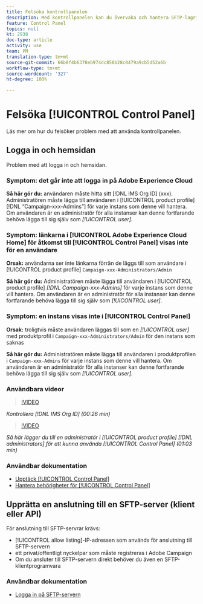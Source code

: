 ```yaml
---
title: Felsöka kontrollpanelen
description: Med kontrollpanelen kan du övervaka och hantera SFTP-lagringen per instans och tillåtslista IP-adresser.
feature: Control Panel
topics: null
kt: 2938
doc-type: article
activity: use
team: PM
translation-type: tm+mt
source-git-commit: 66b8f4b6378eb974dc858b28c0479a9cb5d52a6b
workflow-type: tm+mt
source-wordcount: '327'
ht-degree: 100%

---
```



# Felsöka [!UICONTROL Control Panel]

Läs mer om hur du felsöker problem med att använda kontrollpanelen.

## Logga in och hemsidan

Problem med att logga in och hemsidan.

### Symptom: det går inte att logga in på Adobe Experience Cloud

**Så här gör du:**
användaren måste hitta sitt [!DNL IMS Org ID] (xxx). Administratören måste lägga till användaren i [!UICONTROL product profile] [!DNL “Campaign-xxx-Admins”] för varje instans som denne vill hantera. Om användaren är en administratör för alla instanser kan denne fortfarande behöva lägga till sig själv som *[!UICONTROL user]*.

### Symptom: länkarna i [!UICONTROL Adobe Experience Cloud Home] för åtkomst till [!UICONTROL Control Panel] visas inte för en användare

**Orsak:**
användarna ser inte länkarna förrän de läggs till som användare i [!UICONTROL product profile] `Campaign-xxx-Administrators/Admin`

**Så här gör du:**
Administratören måste lägga till användaren i [!UICONTROL product profile] *[!DNL Campaign-xxx-Admins]* för varje instans som denne vill hantera. Om användaren är en administratör för alla instanser kan denne fortfarande behöva lägga till sig själv som *[!UICONTROL user]*.

### Symptom: en instans visas inte i [!UICONTROL Control Panel]

**Orsak:**
troligtvis måste användaren läggas till som en *[!UICONTROL user]* med produktprofil i `Campaign-xxx-Administrators/Admin` för den instans som saknas

**Så här gör du:**
Administratören måste lägga till användaren i produktprofilen i `Campaign-xxx-Admins` för varje instans som denne vill hantera. Om användaren är en administratör för alla instanser kan denne fortfarande behöva lägga till sig själv som *[!UICONTROL user]*.

### Användbara videor

>[!VIDEO](https://video.tv.adobe.com/v/27183?quality=12)

*Kontrollera [!DNL IMS Org ID] (00:26 min)*

>[!VIDEO](https://video.tv.adobe.com/v/27147?quality=12)

*Så här lägger du till en administratör i [!UICONTROL product profile] *[!DNL administrators]* för att kunna använda [!UICONTROL Control Panel] (01:03 min)*

### Användbar dokumentation

* [Upptäck [!UICONTROL Control Panel]](https://helpx.adobe.com/se/campaign/kb/control-panel-overview.html)
* [Hantera behörigheter för [!UICONTROL Control Panel]](https://helpx.adobe.com/se/campaign/kb/control-panel-access.html)

## Upprätta en anslutning till en SFTP-server (klient eller API)

För anslutning till SFTP-servrar krävs:

* [!UICONTROL allow listing]-IP-adressen som används för anslutning till SFTP-servern
* ett privat/offentligt nyckelpar som måste registreras i Adobe Campaign
* Om du ansluter till SFTP-servern direkt behöver du även en SFTP-klientprogramvara

### Användbar dokumentation

* [Logga in på SFTP-servern](https://docs.adobe.com/content/help/sv-SE/control-panel/using/control-panel-home.html#LoggingintoyourSFTPserver)

